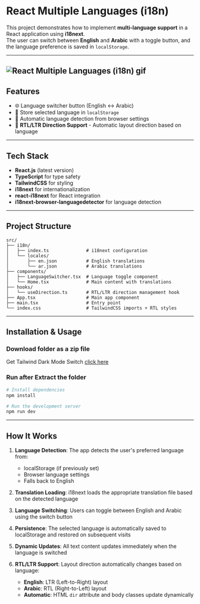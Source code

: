 # React Multiple Languages (i18n)

This project demonstrates how to implement **multi-language support** in a React application using **i18next**.  
The user can switch between **English** and **Arabic** with a toggle button, and the language preference is saved in `localStorage`.

---
![React Multiple Languages (i18n) gif](https://i.postimg.cc/2yth8Nnv/React-Multiple-Languagesi18n-ezgif-com-video-to-gif-converter.gif)
---

## Features
- 🌐 Language switcher button (English ↔ Arabic)
- 💾 Store selected language in `localStorage`
- 🔄 Automatic language detection from browser settings
- 🔄 **RTL/LTR Direction Support** - Automatic layout direction based on language

---

## Tech Stack
- **React.js** (latest version)
- **TypeScript** for type safety
- **TailwindCSS** for styling
- **i18next** for internationalization
- **react-i18next** for React integration
- **i18next-browser-languagedetector** for language detection

---

## Project Structure
```
src/
├── i18n/
│   ├── index.ts              # i18next configuration
│   └── locales/
│       ├── en.json           # English translations
│       └── ar.json           # Arabic translations
├── components/
│   ├── LanguageSwitcher.tsx  # Language toggle component
│   └── Home.tsx              # Main content with translations
├── hooks/
│   └── useDirection.ts       # RTL/LTR direction management hook
├── App.tsx                   # Main app component
├── main.tsx                  # Entry point
└── index.css                 # TailwindCSS imports + RTL styles
```

---

## Installation & Usage
### Download folder as a zip file
Get Tailwind Dark Mode Switch [click here](https://download-directory.github.io/?url=https%3A%2F%2Fgithub.com%2Fmahmoud-abu-attiya%2FReact.js-Learning-Playground%2Ftree%2Fmain%2Freact-multiple-languages)

### Run after Extract the folder

```bash
# Install dependencies
npm install

# Run the development server
npm run dev
```
---

## How It Works

1. **Language Detection**: The app detects the user's preferred language from:
   - localStorage (if previously set)
   - Browser language settings
   - Falls back to English

2. **Translation Loading**: i18next loads the appropriate translation file based on the detected language

3. **Language Switching**: Users can toggle between English and Arabic using the switch button

4. **Persistence**: The selected language is automatically saved to localStorage and restored on subsequent visits

5. **Dynamic Updates**: All text content updates immediately when the language is switched

6. **RTL/LTR Support**: Layout direction automatically changes based on language:
   - **English**: LTR (Left-to-Right) layout
   - **Arabic**: RTL (Right-to-Left) layout
   - **Automatic**: HTML `dir` attribute and body classes update dynamically
